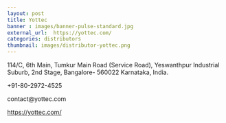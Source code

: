 ```yaml
---
layout: post
title: Yottec
banner : images/banner-pulse-standard.jpg
external_url:  https://yottec.com/
categories: distributors
thumbnail: images/distributor-yottec.png
---
```

<p class='distributor-addr'>114/C, 6th Main, Tumkur Main Road (Service Road),
Yeswanthpur Industrial Suburb, 2nd Stage,
Bangalore- 560022
Karnataka, India.
</p>

<div class='distributor-info'>
<p><i class="fa fa-phone"></i> +91-80-2972-4525</p>
<p><i class="fa fa-envelope"></i> contact@yottec.com</p>
<p><i class="fa fa-globe"></i>
    <a href='https://romor.ca/'>https://yottec.com/</a>
</p>
</div>